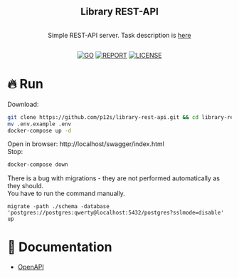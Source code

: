 <div align="center">
<article style="display: flex; flex-direction: column; align-items: center; justify-content: center;">
  <h1 style="width: 100%; text-align: center;">Library REST-API</h1>
  <p>Simple REST-API server. Task description is <a href="task.md">here</a></p>
</article>

<div align="center">

[![GO][go-badge]][go-url] [![REPORT][report-badge]][report-url] [![LICENSE][license-badge]][license-url]
  
[license-badge]: https://img.shields.io/npm/l/@douyinfe/semi-ui
[license-url]: https://github.com/p12s/library-rest-api/blob/master/LICENSE
[go-badge]: https://img.shields.io/github/go-mod/go-version/p12s/library-rest-api?style=plastic
[go-url]: https://github.com/p12s/library-rest-api/blob/master/go.mod
[report-badge]: https://goreportcard.com/badge/github.com/p12s/library-rest-api
[report-url]: https://goreportcard.com/report/github.com/p12s/library-rest-api

</div>
</div>

# 🔥 Run
Download:
```sh
git clone https://github.com/p12s/library-rest-api.git && cd library-rest-api
mv .env.example .env
docker-compose up -d
```
Open in browser: http://localhost/swagger/index.html  
Stop:  
```sh
docker-compose down
```

There is a bug with migrations - they are not performed automatically as they should.  
You have to run the command manually.
```
migrate -path ./schema -database 'postgres://postgres:qwerty@localhost:5432/postgres?sslmode=disable' up
```

# 📌 Documentation
* [OpenAPI](docs/README.md)
